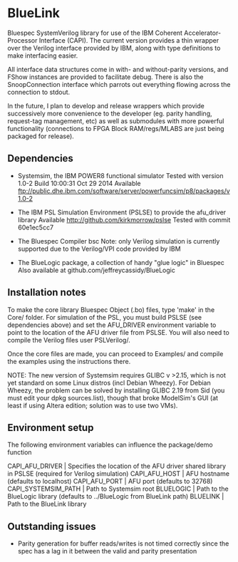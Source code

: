 BlueLink
========

Bluespec SystemVerilog library for use of the IBM Coherent Accelerator-Processor Interface (CAPI).
The current version provides a thin wrapper over the Verilog interface provided by IBM, along with type definitions to make
interfacing easier.

All interface data structures come in with- and without-parity versions, and FShow instances are provided to facilitate debug.
There is also the SnoopConnection interface which parrots out everything flowing across the connection to stdout.

In the future, I plan to develop and release wrappers which provide successively more convenience to the developer (eg. parity
handling, request-tag management, etc) as well as submodules with more powerful functionality (connections to FPGA Block
RAM/regs/MLABS are just being packaged for release).



Dependencies
------------

* Systemsim, the IBM POWER8 functional simulator
    Tested with version 1.0-2 Build 10:00:31 Oct 29 2014
    Available ftp://public.dhe.ibm.com/software/server/powerfuncsim/p8/packages/v1.0-2

* The IBM PSL Simulation Environment (PSLSE) to provide the afu_driver library
    Available http://github.com/kirkmorrow/pslse
    Tested with commit 60e1ec5cc7

* The Bluespec Compiler bsc
    Note: only Verilog simulation is currently supported due to the Verilog/VPI code provided by IBM

* The BlueLogic package, a collection of handy "glue logic" in Bluespec
    Also available at github.com/jeffreycassidy/BlueLogic



Installation notes
------------------

To make the core library Bluespec Object (.bo) files, type 'make' in the Core/ folder.
For simulation of the PSL, you must build PSLSE (see dependencies above) and set the AFU_DRIVER environment variable to point
to the location of the AFU driver file from PSLSE. You will also need to compile the Verilog files user PSLVerilog/.

Once the core files are made, you can proceed to Examples/ and compile the examples using the instructions there.

NOTE: The new version of Systemsim requires GLIBC v >2.15, which is not yet standard on some Linux distros (incl Debian Wheezy).
For Debian Wheezy, the problem can be solved by installing GLIBC 2.19 from Sid (you must edit your dpkg sources.list), though
that broke ModelSim's GUI (at least if using Altera edition; solution was to use two VMs).



Environment setup
-----------------

The following environment variables can influence the package/demo function

CAPI_AFU_DRIVER  	| Specifies the location of the AFU driver shared library in PSLSE (required for Verilog simulation)
CAPI_AFU_HOST		| AFU hostname (defaults to localhost)
CAPI_AFU_PORT		| AFU port (defaults to 32768)
CAPI_SYSTEMSIM_PATH	| Path to Systemsim root
BLUELOGIC   		| Path to the BlueLogic library (defaults to ../BlueLogic from BlueLink path)
BLUELINK    		| Path to the BlueLink library



Outstanding issues
------------------

* Parity generation for buffer reads/writes is not timed correctly since the spec has a lag in it between the valid and parity
presentation
